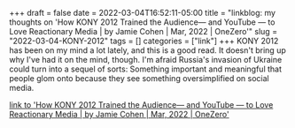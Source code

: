 +++draft = falsedate = 2022-03-04T16:52:11-05:00title = "linkblog: my thoughts on 'How KONY 2012 Trained the Audience— and YouTube — to Love Reactionary Media | by Jamie Cohen | Mar, 2022 | OneZero'"slug = "2022-03-04-KONY-2012"tags = []categories = ["link"]+++KONY 2012 has been on my mind a lot lately, and this is a good read. It doesn't bring up why I've had it on the mind, though. I'm afraid Russia's invasion of Ukraine could turn into a sequel of sorts: Something important and meaningful that people glom onto because they see something oversimplified on social media. [link to 'How KONY 2012 Trained the Audience— and YouTube — to Love Reactionary Media | by Jamie Cohen | Mar, 2022 | OneZero'](https://onezero.medium.com/how-kony-2012-trained-the-audience-and-youtube-to-love-reactionary-media-f3c38435ba58)